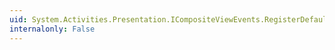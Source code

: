 ```yaml
---
uid: System.Activities.Presentation.ICompositeViewEvents.RegisterDefaultCompositeView(System.Activities.Presentation.ICompositeView)
internalonly: False
---
```

